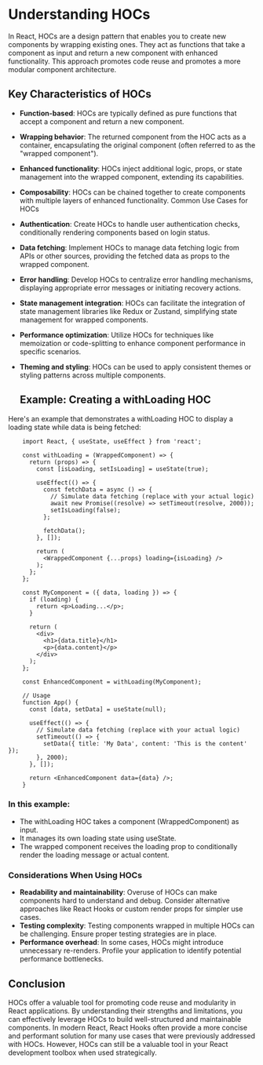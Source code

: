# Understanding HOCs

In React, HOCs are a design pattern that enables you to create new components by wrapping existing ones. They act as functions that take a component as input and return a new component with enhanced functionality. This approach promotes code reuse and promotes a more modular component architecture.

## Key Characteristics of HOCs

- **Function-based**: HOCs are typically defined as pure functions that accept a component and return a new component.
- **Wrapping behavior**: The returned component from the HOC acts as a container, encapsulating the original component (often referred to as the "wrapped component").
- **Enhanced functionality**: HOCs inject additional logic, props, or state management into the wrapped component, extending its capabilities.
- **Composability**: HOCs can be chained together to create components with multiple layers of enhanced functionality.
Common Use Cases for HOCs

- **Authentication**: Create HOCs to handle user authentication checks, conditionally rendering components based on login status.
- **Data fetching**: Implement HOCs to manage data fetching logic from APIs or other sources, providing the fetched data as props to the wrapped component.
- **Error handling**: Develop HOCs to centralize error handling mechanisms, displaying appropriate error messages or initiating recovery actions.
- **State management integration**: HOCs can facilitate the integration of state management libraries like Redux or Zustand, simplifying state management for wrapped components.
- **Performance optimization**: Utilize HOCs for techniques like memoization or code-splitting to enhance component performance in specific scenarios.
- **Theming and styling**: HOCs can be used to apply consistent themes or styling patterns across multiple components.

  ## Example: Creating a withLoading HOC

Here's an example that demonstrates a withLoading HOC to display a loading state while data is being fetched:

        import React, { useState, useEffect } from 'react';
        
        const withLoading = (WrappedComponent) => {
          return (props) => {
            const [isLoading, setIsLoading] = useState(true);
        
            useEffect(() => {
              const fetchData = async () => {
                // Simulate data fetching (replace with your actual logic)
                await new Promise((resolve) => setTimeout(resolve, 2000));
                setIsLoading(false);
              };
        
              fetchData();
            }, []);
        
            return (
              <WrappedComponent {...props} loading={isLoading} />
            );
          };
        };
        
        const MyComponent = ({ data, loading }) => {
          if (loading) {
            return <p>Loading...</p>;
          }
        
          return (
            <div>
              <h1>{data.title}</h1>
              <p>{data.content}</p>
            </div>
          );
        };
        
        const EnhancedComponent = withLoading(MyComponent);
        
        // Usage
        function App() {
          const [data, setData] = useState(null);
        
          useEffect(() => {
            // Simulate data fetching (replace with your actual logic)
            setTimeout(() => {
              setData({ title: 'My Data', content: 'This is the content' });
            }, 2000);
          }, []);
        
          return <EnhancedComponent data={data} />;
        }


### In this example:

- The withLoading HOC takes a component (WrappedComponent) as input.
- It manages its own loading state using useState.
- The wrapped component receives the loading prop to conditionally render the loading message or actual content.
### Considerations When Using HOCs

- **Readability and maintainability**: Overuse of HOCs can make components hard to understand and debug. Consider alternative approaches like React Hooks or custom render props for simpler use cases.
- **Testing complexity**: Testing components wrapped in multiple HOCs can be challenging. Ensure proper testing strategies are in place.
- **Performance overhead**: In some cases, HOCs might introduce unnecessary re-renders. Profile your application to identify potential performance bottlenecks.
## Conclusion

HOCs offer a valuable tool for promoting code reuse and modularity in React applications. By understanding their strengths and limitations, you can effectively leverage HOCs to build well-structured and maintainable components. In modern React, React Hooks often provide a more concise and performant solution for many use cases that were previously addressed with HOCs. However, HOCs can still be a valuable tool in your React development toolbox when used strategically.
